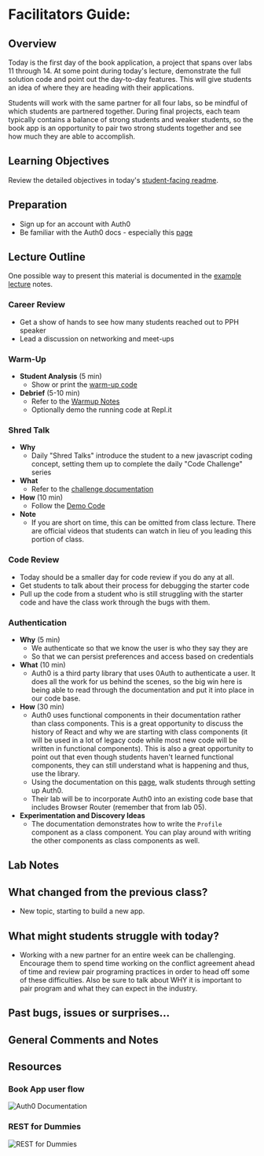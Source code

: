 # Facilitators Guide: 

## Overview

Today is the first day of the book application, a project that spans over labs 11 through 14. At some point during today's lecture, demonstrate the full solution code and point out the day-to-day features. This will give students an idea of where they are heading with their applications.

Students will work with the same partner for all four labs, so be mindful of which students are partnered together. During final projects, each team typically contains a balance of strong students and weaker students, so the book app is an opportunity to pair two strong students together and see how much they are able to accomplish.


## Learning Objectives

Review the detailed objectives in today's [student-facing readme](../README.md).

## Preparation

- Sign up for an account with Auth0
- Be familiar with the Auth0 docs - especially this [page](https://auth0.com/docs/libraries/auth0-react)

## Lecture Outline

One possible way to present this material is documented in the [example lecture](./LECTURE-EXAMPLE.md) notes.

### Career Review 

- Get a show of hands to see how many students reached out to PPH speaker
- Lead a discussion on networking and meet-ups

### Warm-Up

- **Student Analysis** (5 min)
  - Show or print the [warm-up code](../warm-up/warm-up.md)
- **Debrief** (5-10 min)
  - Refer to the [Warmup Notes](../warm-up/NOTES.md)
  - Optionally demo the running code at Repl.it

### Shred Talk

- **Why**
  - Daily "Shred Talks" introduce the student to a new javascript coding concept, setting them up to complete the daily "Code Challenge" series
- **What**
  - Refer to the [challenge documentation](../challenges/README.md)
- **How** (10 min)
  - Follow the [Demo Code](../challenges/DEMO.md)
- **Note**
  - If you are short on time, this can be omitted from class lecture. There are official videos that students can watch in lieu of you leading this portion of class.

### Code Review
- Today should be a smaller day for code review if you do any at all. 
- Get students to talk about their process for debugging the starter code
- Pull up the code from a student who is still struggling with the starter code and have the class work through the bugs with them.

### Authentication

- **Why** (5 min)
  - We authenticate so that we know the user is who they say they are
  - So that we can persist preferences and access based on credentials
- **What** (10 min)
  - Auth0 is a third party library that uses 0Auth to authenticate a user. It does all the work for us behind the scenes, so the big win here is being able to read through the documentation and put it into place in our code base.
- **How** (30 min)
  - Auth0 uses functional components in their documentation rather than class components. This is a great opportunity to discuss the history of React and why we are starting with class components (it will be used in a lot of legacy code while most new code will be written in functional components). This is also a great opportunity to point out that even though students haven't learned functional components, they can still understand what is happening and thus, use the library. 
  - Using the documentation on this [page](https://auth0.com/docs/libraries/auth0-react), walk students through setting up Auth0.
  - Their lab will be to incorporate Auth0 into an existing code base that includes Browser Router (remember that from lab 05). 
- **Experimentation and Discovery Ideas**
  - The documentation demonstrates how to write the `Profile` component as a class component. You can play around with writing the other components as class components as well. 


## Lab Notes

## What changed from the previous class?

- New topic, starting to build a new app.

## What might students struggle with today?

 - Working with a new partner for an entire week can be challenging. Encourage them to spend time working on the conflict agreement ahead of time and review pair programing practices in order to head off some of these difficulties. Also be sure to talk about WHY it is important to pair program and what they can expect in the industry. 

## Past bugs, issues or surprises...

## General Comments and Notes

## Resources

### Book App user flow

![Auth0 Documentation](https://auth0.com/docs/libraries/auth0-react)

### REST for Dummies

![REST for Dummies](whiteboard-diagrams/rest-for-dummies.png)

